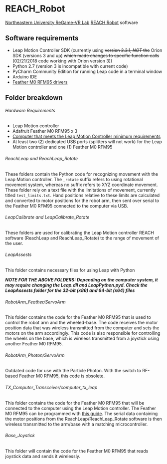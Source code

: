 # REACH_Robot
[Northeastern University ReGame-VR Lab](http://www.northeastern.edu/regamevrlab/) [REACH Robot](https://www.northeastern.edu/rise/presentations/motion-capture-based-robotic-interfaces-enhance-engagement-adherence-pediatric-rehabilitation/) software

## Software requirements
- Leap Motion Controller SDK (currently using ~~version 2.3.1, *NOT* the~~ Orion SDK (versions 3 and up) ~~which made changes to specific function calls~~ (02/21/2018 code working with Orion version 3))
- Python 2.7 (version 3 is incompatible with current code)
- PyCharm Community Edition for running Leap code in a terminal window
- Arduino IDE
- [Feather M0 RFM95 drivers](https://learn.adafruit.com/adafruit-feather-m0-radio-with-RFM95-packet-radio/setup)

## Folder breakdown

###### Hardware Requirements
- Leap Motion controller
- Adafruit Feather M0 RFM95 x 3
- [Computer that meets the Leap Motion Controller minimum requirements](https://support.leapmotion.com/hc/en-us/articles/223783668-What-are-the-system-requirements-)
- At least two (2) dedicated USB ports (splitters will not work) for the Leap Motion controller and one (1) Feather M0 RFM95

###### ReachLeap and ReachLeap_Rotate
These folders contain the Python code for recognizing movement with the Leap Motion controller. The ```_rotate``` suffix refers to using rotational movement system, whereas no suffix refers to XYZ coordinate movement. These folder rely on a text file with the limitations of movement, currently titled ```test_limits.txt```. Hand positions relative to these limits are calculated and converted to motor positions for the robot arm, then sent over serial to the Feather M0 RFM95 connected to the computer via USB.

###### LeapCalibrate and LeapCalibrate_Rotate
These folders are used for calibrating the Leap Motion controller REACH software (ReachLeap and ReachLeap_Rotate) to the range of movement of the user.

###### LeapAssests
This folder contains necessary files for using Leap with Python

**_NOTE FOR THE ABOVE FOLDERS: Depending on the computer system, it may require changing the Leap.dll and LeapPython.pyd. Check the LeapAssests folder for the 32-bit (x86) and 64-bit (x64) files_**

###### RobotArm_Feather/ServoArm
This folder contains the code for the Feather M0 RFM95 that is used to control the robot arm and the wheeled-base. The code receives the motor position data that was wireless transmitted from the computer and sets the motors on the arm accordingly. This code is also responsible for controlling the wheels on the base, which is wireless transmitted from a joystick using another Feather M0 RFM95.

###### RobotArm_Photon/ServoArm
Outdated code for use with the Particle Photon. With the switch to RF-based Feather M0 RFM95, this code is obsolete.

###### TX_Computer_Transceiver/computer_tx_leap
This folder contains the code for the Feather M0 RFM95 that will be connected to the computer using the Leap Motion controller. The Feather M0 RFM95 can be programmed with [this guide](https://learn.adafruit.com/adafruit-feather-m0-radio-with-RFM95-packet-radio/using-with-arduino-ide). The serial data containing the motor positions from the ReachLeap/ReachLeap_Rotate software is then wireless transmitted to the arm/base with a matching microcontroller.

###### Base_Joystick
This folder will contain the code for the Feather M0 RFM95 that reads joystick data and sends it wirelessly.

